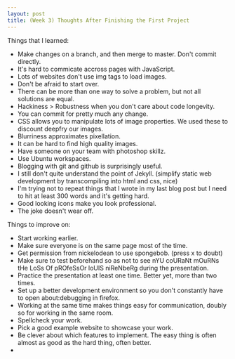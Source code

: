 ```yaml
---
layout: post
title: (Week 3) Thoughts After Finishing the First Project
---
```




Things that I learned:
- Make changes on a branch, and then merge to master. Don't commit directly.
- It's hard to commicate accross pages with JavaScript.
- Lots of websites  don't use img tags to load images.
- Don't be afraid to start over.
- There can be more than one way to solve a problem, but not all solutions are equal.
- Hackiness > Robustness when you don't care about code longevity.
- You can commit for pretty much any change.
- CSS allows you to manipulate lots of image properties. We used these to discount deepfry our images.
- Blurriness approximates pixellation.
- It can be hard to find high quality images.
- Have someone on your team with photoshop skillz.
- Use Ubuntu workspaces.
- Blogging with git and github is surprisingly useful.
- I still don't quite understand the point of Jekyll. (simplify static web development by transcompiling into html and css, nice)
- I'm trying not to repeat things that I wrote in my last blog post but I need to hit at least 300 words and it's getting hard.
- Good looking icons make you look professional.
- The joke doesn't wear off.

Things to improve on:
- Start working earlier.
- Make sure everyone is on the same page most of the time.
- Get permission from nickelodean to use spongebob. (press x to doubt)
- Make sure to test beforehand so as not to see nYU coURaNt mOuRNs tHe LoSs Of pROfeSsOr loUIS niReNbeRg during the presentation.
- Practice the presentation at least one time. Better yet, more than two times.
- Set up a better development environment so you don't constantly have to open about:debugging in firefox.
- Working at the same time makes things easy for communication, doubly so for working in the same room. 
- Spellcheck your work.
- Pick a good example website to showcase your work.
- Be clever about which features to implement. The easy thing is often almost as good as the hard thing, often better.
- 


